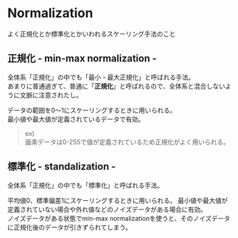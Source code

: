 # Normalization

よく正規化とか標準化とかいわれるスケーリング手法のこと

## 正規化 - min-max normalization -

全体系「正規化」の中でも「最小・最大正規化」と呼ばれる手法。  
あまりに普通過ぎて、普通に「**正規化**」と呼ばれるので、全体系と混合しないように文脈に注意されたし。

データの範囲を0～1にスケーリングするときに用いられる。  
最小値や最大値が定義されているデータで有効。

> ex)  
> 画素データは0-255で値が定義されているため正規化がよく用いられる。

## 標準化 - standalization -

全体系「正規化」の中でも「標準化」と呼ばれる手法。  

平均値0、標準偏差1にスケーリングするときに用いられる。
最小値や最大値が定義されていない場合や外れ値などのノイズデータがある場合に有効。  
ノイズデータがある状態でmin-max normalizationを使うと、そのノイズデータに正規化後のデータが引きずられてしまう。  
